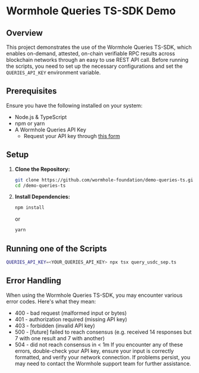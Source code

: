 
# Wormhole Queries TS-SDK Demo

## Overview

This project demonstrates the use of the Wormhole Queries TS-SDK, which enables on-demand, attested, on-chain verifiable RPC results across blockchain networks through an easy to use REST API call. Before running the scripts, you need to set up the necessary configurations and set the `QUERIES_API_KEY` environment variable.

## Prerequisites

Ensure you have the following installed on your system:

- Node.js & TypeScript
- npm or yarn 
- A Wormhole Queries API Key
  - Request your API key through [this form](https://forms.clickup.com/45049775/f/1aytxf-10244/JKYWRUQ70AUI99F32Q)

## Setup

1. **Clone the Repository:**

   ```bash
   git clone https://github.com/wormhole-foundation/demo-queries-ts.git
   cd /demo-queries-ts
   ```

2. **Install Dependencies:**

   ```bash
   npm install
   ```

   or

   ```bash
   yarn 
   ```


## Running one of the Scripts

   ```bash
   QUERIES_API_KEY=<YOUR_QUERIES_API_KEY> npx tsx query_usdc_sep.ts
   ```

## Error Handling
When using the Wormhole Queries TS-SDK, you may encounter various error codes. Here's what they mean:
- 400 - bad request (malformed input or bytes)
- 401 - authorization required (missing API key)
- 403 - forbidden (invalid API key)
- 500 - [future] failed to reach consensus (e.g. received 14 responses but 7 with one result and 7 with another)
- 504 - did not reach consensus in < 1m
If you encounter any of these errors, double-check your API key, ensure your input is correctly formatted, and verify your network connection. If problems persist, you may need to contact the Wormhole support team for further assistance.